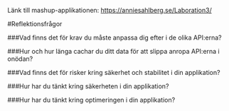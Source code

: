 Länk till mashup-applikationen: https://anniesahlberg.se/Laboration3/

#Reflektionsfrågor

###Vad finns det för krav du måste anpassa dig efter i de olika API:erna?

###Hur och hur länga cachar du ditt data för att slippa anropa API:erna i onödan?

###Vad finns det för risker kring säkerhet och stabilitet i din applikation?

###Hur har du tänkt kring säkerheten i din applikation?

###Hur har du tänkt kring optimeringen i din applikation?
